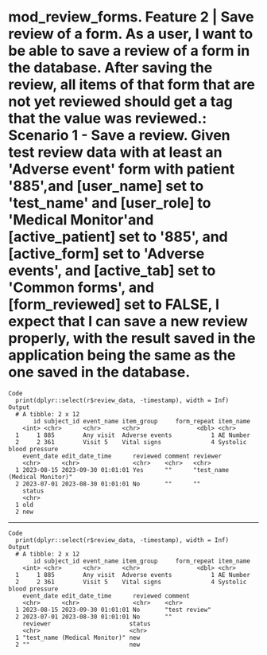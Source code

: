 # mod_review_forms. Feature 2 | Save review of a form. As a user, I want to be able to save a review of a form in the database. After saving the review, all items of that form that are not yet reviewed should get a tag that the value was reviewed.: Scenario 1 - Save a review. Given test review data with at least an 'Adverse event' form with patient '885',and [user_name] set to 'test_name' and [user_role] to 'Medical Monitor'and [active_patient] set to '885', and [active_form] set to 'Adverse events', and [active_tab] set to 'Common forms', and [form_reviewed] set to FALSE, I expect that I can save a new review properly, with the result saved in the application being the same as the one saved in the database.

    Code
      print(dplyr::select(r$review_data, -timestamp), width = Inf)
    Output
      # A tibble: 2 x 12
           id subject_id event_name item_group     form_repeat item_name              
        <int> <chr>      <chr>      <chr>                <dbl> <chr>                  
      1     1 885        Any visit  Adverse events           1 AE Number              
      2     2 361        Visit 5    Vital signs              4 Systolic blood pressure
        event_date edit_date_time      reviewed comment reviewer                     
        <chr>      <chr>               <chr>    <chr>   <chr>                        
      1 2023-08-15 2023-09-30 01:01:01 Yes      ""      "test_name (Medical Monitor)"
      2 2023-07-01 2023-08-30 01:01:01 No       ""      ""                           
        status
        <chr> 
      1 old   
      2 new   

---

    Code
      print(dplyr::select(r$review_data, -timestamp), width = Inf)
    Output
      # A tibble: 2 x 12
           id subject_id event_name item_group     form_repeat item_name              
        <int> <chr>      <chr>      <chr>                <dbl> <chr>                  
      1     1 885        Any visit  Adverse events           1 AE Number              
      2     2 361        Visit 5    Vital signs              4 Systolic blood pressure
        event_date edit_date_time      reviewed comment      
        <chr>      <chr>               <chr>    <chr>        
      1 2023-08-15 2023-09-30 01:01:01 No       "test review"
      2 2023-07-01 2023-08-30 01:01:01 No       ""           
        reviewer                      status
        <chr>                         <chr> 
      1 "test_name (Medical Monitor)" new   
      2 ""                            new   


